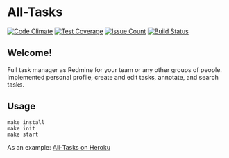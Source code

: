 # All-Tasks
[![Code Climate](https://codeclimate.com/github/PeresvetS/project-lvl4-s109/badges/gpa.svg)](https://codeclimate.com/github/PeresvetS/project-lvl4-s109)
[![Test Coverage](https://codeclimate.com/github/PeresvetS/project-lvl4-s109/badges/coverage.svg)](https://codeclimate.com/github/PeresvetS/project-lvl4-s109/coverage)
[![Issue Count](https://codeclimate.com/github/PeresvetS/project-lvl4-s109/badges/issue_count.svg)](https://codeclimate.com/github/PeresvetS/project-lvl4-s109)
[![Build Status](https://travis-ci.org/PeresvetS/project-lvl4-s109.svg?branch=master)](https://travis-ci.org/PeresvetS/project-lvl4-s109)

## Welcome!
Full task manager as Redmine for your team or any other groups of people.
Implemented personal profile, create and edit tasks, annotate, and search tasks.

## Usage
```
make install
make init
make start
```

As an example: [All-Tasks on Heroku](https://all-task.herokuapp.com)
